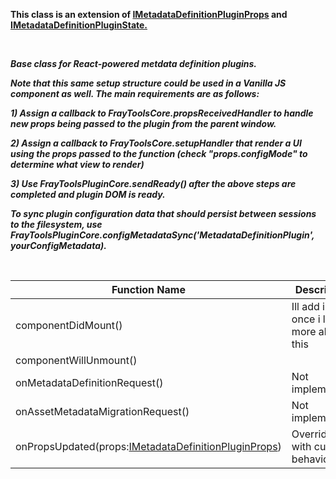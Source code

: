 **This class is an extension of [IMetadataDefinitionPluginProps](/Documentation/MetadataPlugin/BaseMetadataDefinitionPlugin/IMetadataDefinitionPluginProps.md) and [IMetadataDefinitionPluginState.](/Documentation/MetadataPlugin/BaseMetadataDefinitionPlugin/IMetadataDefinitionPluginState.md)**

<br/>

_**Base class for React-powered metdata definition plugins.**_

_**Note that this same setup structure could be used in a Vanilla JS component as well. The main requirements are as follows:**_ <br/>

_**1) Assign a callback to FrayToolsCore.propsReceivedHandler to handle new props being passed to the plugin from the parent window.**_

_**2) Assign a callback to FrayToolsCore.setupHandler that render a UI using the props passed to the function (check "props.configMode" to determine what view to render)**_

_**3) Use FrayToolsPluginCore.sendReady() after the above steps are completed and plugin DOM is ready.** <br/>_

_**To sync plugin configuration data that should persist between sessions to the filesystem, use FrayToolsPluginCore.configMetadataSync('MetadataDefinitionPlugin', yourConfigMetadata).**_

<br/>

| Function Name | Description |
| ----------------------------------------------------------------------------------- | -------------------------------------------------------------------------------------------- |
| componentDidMount() | Ill add info once i learn more about this |
| componentWillUnmount() | |
| onMetadataDefinitionRequest() | Not implemented. |
| onAssetMetadataMigrationRequest() | Not implemented. |
| onPropsUpdated(props:[IMetadataDefinitionPluginProps](/Documentation/MetadataPlugin/BaseMetadataDefinitionPlugin/IMetadataDefinitionPluginProps.md)) | Override this with custom behavior |
